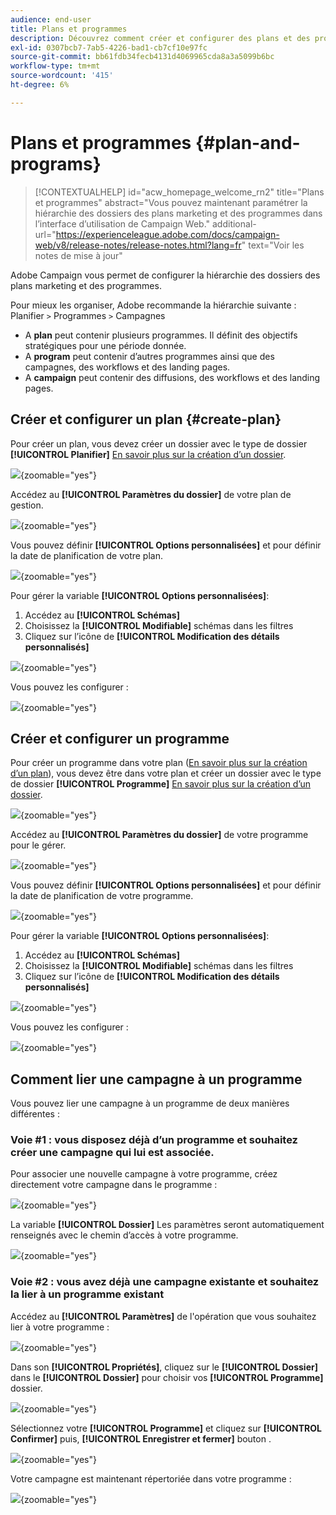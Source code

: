 ```yaml
---
audience: end-user
title: Plans et programmes
description: Découvrez comment créer et configurer des plans et des programmes dans Adobe Campaign
exl-id: 0307bcb7-7ab5-4226-bad1-cb7cf10e97fc
source-git-commit: bb61fdb34fecb4131d4069965cda8a3a5099b6bc
workflow-type: tm+mt
source-wordcount: '415'
ht-degree: 6%

---
```


# Plans et programmes {#plan-and-programs}

>[!CONTEXTUALHELP]
>id="acw_homepage_welcome_rn2"
>title="Plans et programmes"
>abstract="Vous pouvez maintenant paramétrer la hiérarchie des dossiers des plans marketing et des programmes dans l’interface d’utilisation de Campaign Web."
>additional-url="https://experienceleague.adobe.com/docs/campaign-web/v8/release-notes/release-notes.html?lang=fr" text="Voir les notes de mise à jour"

Adobe Campaign vous permet de configurer la hiérarchie des dossiers des plans marketing et des programmes.

Pour mieux les organiser, Adobe recommande la hiérarchie suivante : Planifier `>` Programmes `>` Campagnes

* A **plan** peut contenir plusieurs programmes. Il définit des objectifs stratégiques pour une période donnée.
* A **program** peut contenir d’autres programmes ainsi que des campagnes, des workflows et des landing pages.
* A **campaign** peut contenir des diffusions, des workflows et des landing pages.

## Créer et configurer un plan {#create-plan}

Pour créer un plan, vous devez créer un dossier avec le type de dossier **[!UICONTROL Planifier]** [En savoir plus sur la création d’un dossier](create-manage-folder.md).

![](assets/plan_create.png){zoomable="yes"}

Accédez au **[!UICONTROL Paramètres du dossier]** de votre plan de gestion.

![](assets/plan_settings.png){zoomable="yes"}

Vous pouvez définir **[!UICONTROL Options personnalisées]** et pour définir la date de planification de votre plan.

![](assets/plan_options.png){zoomable="yes"}

Pour gérer la variable  **[!UICONTROL Options personnalisées]**:

1. Accédez au **[!UICONTROL Schémas]**
1. Choisissez la **[!UICONTROL Modifiable]** schémas dans les filtres
1. Cliquez sur l’icône de **[!UICONTROL Modification des détails personnalisés]**

![](assets/plan_edit.png){zoomable="yes"}

Vous pouvez les configurer :

![](assets/plan_customfields.png){zoomable="yes"}

## Créer et configurer un programme

Pour créer un programme dans votre plan ([En savoir plus sur la création d’un plan](#create-plan)), vous devez être dans votre plan et créer un dossier avec le type de dossier **[!UICONTROL Programme]** [En savoir plus sur la création d’un dossier](create-manage-folder.md).

![](assets/program_create.png){zoomable="yes"}

Accédez au **[!UICONTROL Paramètres du dossier]** de votre programme pour le gérer.

![](assets/program_settings.png){zoomable="yes"}

Vous pouvez définir **[!UICONTROL Options personnalisées]** et pour définir la date de planification de votre programme.

![](assets/program_options.png){zoomable="yes"}

Pour gérer la variable  **[!UICONTROL Options personnalisées]**:

1. Accédez au **[!UICONTROL Schémas]**
1. Choisissez la **[!UICONTROL Modifiable]** schémas dans les filtres
1. Cliquez sur l’icône de **[!UICONTROL Modification des détails personnalisés]**

![](assets/program_edit.png){zoomable="yes"}

Vous pouvez les configurer :

![](assets/program_customfields.png){zoomable="yes"}

## Comment lier une campagne à un programme

Vous pouvez lier une campagne à un programme de deux manières différentes :

### Voie #1 : vous disposez déjà d’un programme et souhaitez créer une campagne qui lui est associée.

Pour associer une nouvelle campagne à votre programme, créez directement votre campagne dans le programme :

![](assets/program_campaign_create.png){zoomable="yes"}

La variable **[!UICONTROL Dossier]** Les paramètres seront automatiquement renseignés avec le chemin d’accès à votre programme.

![](assets/program_campaign_folder.png){zoomable="yes"}

### Voie #2 : vous avez déjà une campagne existante et souhaitez la lier à un programme existant

Accédez au **[!UICONTROL Paramètres]** de l&#39;opération que vous souhaitez lier à votre programme :

![](assets/campaign_settings.png){zoomable="yes"}

Dans son **[!UICONTROL Propriétés]**, cliquez sur le **[!UICONTROL Dossier]** dans le **[!UICONTROL Dossier]** pour choisir vos **[!UICONTROL Programme]** dossier.

![](assets/campaign_folder.png){zoomable="yes"}

Sélectionnez votre **[!UICONTROL Programme]** et cliquez sur **[!UICONTROL Confirmer]** puis, **[!UICONTROL Enregistrer et fermer]** bouton .

![](assets/campaign_linked.png){zoomable="yes"}

Votre campagne est maintenant répertoriée dans votre programme :

![](assets/campaign_in_program.png){zoomable="yes"}
